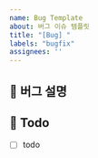 ```yaml
---
name: Bug Template
about: 버그 이슈 템플릿
title: "[Bug] "
labels: "bugfix"
assignees: ''
---
```


## 🐞 버그 설명

<!-- source code 내에서 어떻게해서 버그가 발생했는지 설명해주세요 -->
<!-- 스크린 샷, 작동 환경 (OS, device 등)과 관련이 있다면 추가해주세요 -->

## 📝 Todo

- [ ] todo
